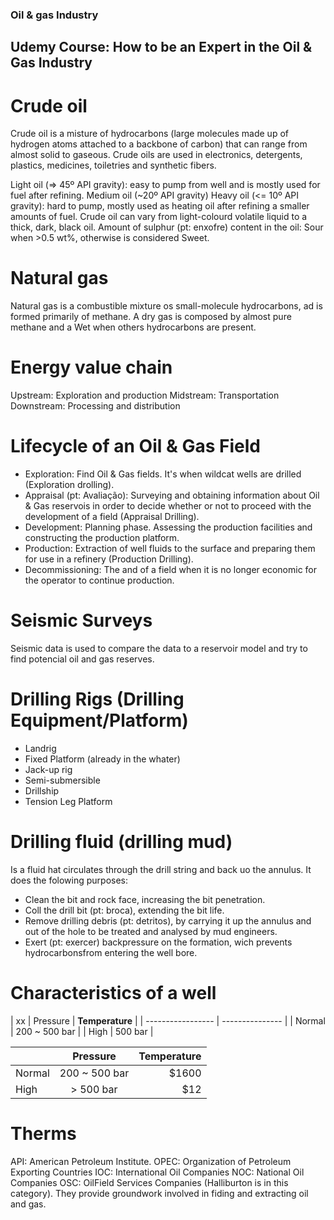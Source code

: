 ### Oil & gas Industry
## Udemy Course: How to be an Expert in the Oil & Gas Industry

# Crude oil
Crude oil is a misture of hydrocarbons (large molecules made up of hydrogen atoms attached to a backbone of carbon) that can range from almost solid to gaseous.
Crude oils are used in electronics, detergents, plastics, medicines, toiletries and synthetic fibers.

Light oil (=> 45º API gravity): easy to pump from well and is mostly used for fuel after refining.
Medium oil (~20º API gravity)
Heavy oil  (<= 10º API gravity): hard to pump, mostly used as heating oil after refining a smaller amounts of fuel.
Crude oil can vary from light-colourd volatile liquid to a thick, dark, black oil.
Amount of sulphur (pt: enxofre) content in the oil: Sour when >0.5 wt%, otherwise is considered Sweet.

# Natural gas
Natural gas is a combustible mixture os small-molecule hydrocarbons, ad is formed primarily of methane.
A dry gas is composed by almost pure methane and a Wet when others hydrocarbons are present.

# Energy value chain

Upstream: Exploration and production
Midstream: Transportation
Downstream: Processing and distribution

# Lifecycle of an Oil & Gas Field

- Exploration: Find Oil & Gas fields. It's when wildcat wells are drilled (Exploration drolling).
- Appraisal (pt: Avaliação): Surveying and obtaining information about Oil & Gas reservois in order to decide whether or not to proceed with the development of a field (Appraisal Drilling). 
- Development: Planning phase. Assessing the production facilities and constructing the production platform.
- Production: Extraction of well fluids to the surface and preparing them for use in a refinery (Production Drilling).
- Decommissioning: The and of a field when it is no longer economic for the operator to continue production.

# Seismic Surveys

Seismic data is used to compare the data to a reservoir model and try to find potencial oil and gas reserves.

# Drilling Rigs (Drilling Equipment/Platform)
- Landrig
- Fixed Platform (already in the whater)
- Jack-up rig
- Semi-submersible
- Drillship
- Tension Leg Platform

# Drilling fluid (drilling mud)

Is a fluid hat circulates through the drill string and back uo the annulus. It does the folowing purposes:
- Clean the bit and rock face, increasing the bit penetration.
- Coll the drill bit (pt: broca), extending the bit life.
- Remove drilling debris (pt: detritos), by carrying it up the annulus and out of the hole to be treated and analysed by mud engineers. 
- Exert (pt: exercer) backpressure on the formation, wich prevents hydrocarbonsfrom entering the well bore.

# Characteristics of a well

| xx | Pressure  | **Temperature** |
| ----------------- | --------------- |
| Normal  | 200 ~ 500 bar  |
| High    | 500 bar        |


|          |      Pressure      |  Temperature |
|----------|:-------------:|------:|
| Normal |  200 ~ 500 bar | $1600 |
| High |   > 500 bar   |   $12 |


# Therms
API: American Petroleum Institute.
OPEC: Organization of Petroleum Exporting Countries
IOC: International Oil Companies
NOC: National Oil Companies
OSC: OilField Services Companies (Halliburton is in this category). They provide groundwork involved in fiding and extracting oil and gas.


